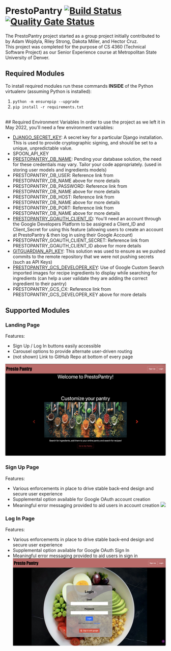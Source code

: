 # PrestoPantry [![Build Status](https://app.travis-ci.com/dmill166/PrestoPantry.svg?branch=main)](https://app.travis-ci.com/dmill166/PrestoPantry) [![Quality Gate Status](https://sonarcloud.io/api/project_badges/measure?project=dmill166_PrestoPantry&metric=alert_status)](https://sonarcloud.io/summary/new_code?id=dmill166_PrestoPantry)
The PrestoPantry project started as a group project initially contributed to by Adam Wojdyla, Riley Strong, Dakota Miller, and Hector Cruz.<br>
This project was completed for the purpose of CS 4360 (Technical Software Project) as our Senior Experience course at Metropolitan State University of Denver.


## Required Modules
To install required modules run these commands **INSIDE** of the Python virtualenv (assuming Python is installed):
<br>
1. `python -m ensurepip --upgrade`
2. `pip install -r requirements.txt`
<br>
## Required Environment Variables
In order to use the project as we left it in May 2022, you'll need a few environment variables:<br>

- [DJANGO_SECRET_KEY](https://docs.djangoproject.com/en/2.2/ref/settings/#std:setting-SECRET_KEY): A secret key for a particular Django installation. This is used to provide cryptographic signing, and should be set to a unique, unpredictable value.
- SPOON_API_KEY
- [PRESTOPANTRY_DB_NAME](https://docs.djangoproject.com/en/4.0/ref/databases/): Pending your database solution, the need for these credentials may vary. Tailor your code appropriately. (used in storing user models and ingredients models)
- PRESTOPANTRY_DB_USER: Reference link from PRESTOPANTRY_DB_NAME above for more details
- PRESTOPANTRY_DB_PASSWORD: Reference link from PRESTOPANTRY_DB_NAME above for more details
- PRESTOPANTRY_DB_HOST: Reference link from PRESTOPANTRY_DB_NAME above for more details
- PRESTOPANTRY_DB_PORT: Reference link from PRESTOPANTRY_DB_NAME above for more details
- [PRESTOPANTRY_GOAUTH_CLIENT_ID](https://developers.google.com/identity/sign-in/web/sign-in): You'll need an account through the Google Developers Platform to be assigned a Client_ID and Client_Secret for using this feature (allowing users to create an account at PrestoPantry & then log in using their Google Account)
- PRESTOPANTRY_GOAUTH_CLIENT_SECRET: Reference link from PRESTOPANTRY_GOAUTH_CLIENT_ID above for more details
- [GITGUARDIAN_API_KEY](https://docs.gitguardian.com/internal-repositories-monitoring/gg_shield/getting_started): This solution was used to ensure as we pushed commits to the remote repository that we were not pushing secrets (such as API Keys)
- [PRESTOPANTRY_GCS_DEVELOPER_KEY](https://developers.google.com/custom-search/v1/introduction): Use of Google Custom Search imported images for recipe ingredients to display while searching for ingredients (can help a user validate they are adding the correct ingredient to their pantry)
- PRESTOPANTRY_GCS_CX: Reference link from PRESTOPANTRY_GCS_DEVELOPER_KEY above for more details

## Supported Modules

### Landing Page
Features:<br>

- Sign Up / Log In buttons easily accessible
- Carousel options to provide alternate user-driven routing
- (not shown) Link to GitHub Repo at bottom of every page

![](/prestopantry_app/static/images/readme_landing_page.png)

### Sign Up Page
Features:<br>

- Various enforcements in place to drive stable back-end design and secure user experience
- Supplemental option available for Google OAuth account creation
- Meaningful error messaging provided to aid users in account creation
![](/prestopantry_app/static/images/readme_sign_up.png)

### Log In Page
Features:<br>

- Various enforcements in place to drive stable back-end design and secure user experience
- Supplemental option available for Google OAuth Sign In
- Meaningful error messaging provided to aid users in sign in
![](/prestopantry_app/static/images/readme_log_in.png)